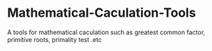 # Mathematical-Caculation-Tools
A tools for mathematical caculation such as greatest common factor, primitive roots, primality test .etc

